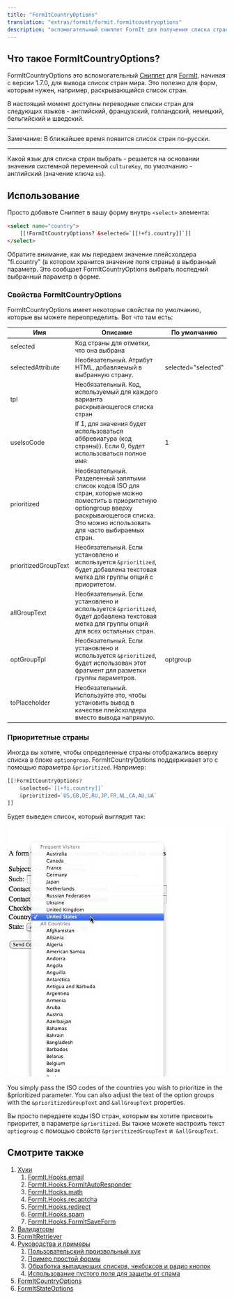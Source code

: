 ```yaml
---
title: "FormItCountryOptions"
translation: "extras/formit/formit.formitcountryoptions"
description: "вспомогательный сниппет FormIt для получения списка стран"
---
```


## Что такое FormItCountryOptions?

FormItCountryOptions это вспомогательный [Сниппет](building-sites/elements/snippets) для [FormIt](extras/formit "FormIt"), начиная с версии 1.7.0, для вывода список стран мира. Это полезно для форм, которым нужен, например, раскрывающийся список стран.

В настоящий момент доступны переводные списки стран для следующих языков - английский, французский, голландский, немецкий, бельгийский и шведский. 

---

Замечание: В ближайшее время появится список стран по-русски.

---

Какой язык для списка стран выбрать - решается на основании значения системной переменной `cultureKey`, по умолчанию - английский (значение ключа `us`).

## Использование

Просто добавьте Сниппет в вашу форму внутрь `<select>` элемента:

``` html
<select name="country">
    [[!FormItCountryOptions? &selected=`[[!+fi.country]]`]]
</select>
```

Обратите внимание, как мы передаем значение плейсхолдера "fi.country" (в котором хранится значение поля страны) в выбранный параметр. Это сообщает FormItCountryOptions выбрать последний выбранный параметр в форме. 

### Свойства FormItCountryOptions

FormItCountryOptions имеет некоторые свойства по умолчанию, которые вы можете переопределить. Вот что там есть:

| Имя                  | Описание                                                                                                                                                                                                        | По умолчанию        |
| -------------------- | --------------------------------------------------------------------------------------------------------------------------------------------------------------------------------------------------------------- | ------------------- |
| selected             | Код страны для отметки, что она выбрана                                                                                                                                                                                     |                     |
| selectedAttribute    | Необязательный. Атрибут HTML, добавляемый в выбранную страну.                                                                                                                                                      | selected="selected" |
| tpl                  | Необязательный. Код, используемый для каждого варианта раскрывающегося списка стран                                                                                                                                                    |                     |
| useIsoCode           | If 1, для значения будет использоваться аббревиатура (код страны)). Если 0, будет использоваться полное имя                                                                                                                            | 1                   |
| prioritized          | Необязательный. Разделенный запятыми список кодов ISO для стран, которые можно поместить в приоритетную optiongroup вверху раскрывающегося списка. Это можно использовать для часто выбираемых стран.  |                     |
| prioritizedGroupText | Необязательный. Если установлено и используется `&prioritized`, будет добавлена текстовая метка для группы опций с приоритетом.                                                                                                            |
| allGroupText         | Необязательный. Если установлено и используется `&prioritized`, будет добавлена текстовая метка для группы опций для всех остальных стран.                                                                                                    |
| optGroupTpl          | Необязательный. Если установлено и используется `&prioritized`, будет использован этот фрагмент для разметки группы параметров.                                                                                                           | optgroup            |
| toPlaceholder        | Необязательный. Используйте это, чтобы установить вывод в качестве плейсхолдера вместо вывода напрямую.                                                                                                                           |                     |

### Приоритетные страны

Иногда вы хотите, чтобы определенные страны отображались вверху списка в блоке `optiongroup`. FormItCountryOptions поддерживает это с помощью параметра `&prioritized`. Например: 

``` php
[[!FormItCountryOptions?
    &selected=`[[+fi.country]]`
    &prioritized=`US,GB,DE,RU,JP,FR,NL,CA,AU,UA`
]]
```

Будет выведен список, который выглядит так: 

![](20110707-ckb8i6wtgk9gwrtds59nra4smh.jpeg)

You simply pass the ISO codes of the countries you wish to prioritize in the &prioritized parameter. You can also adjust the text of the option groups with the `&prioritizedGroupText` and `&allGroupText` properties.

Вы просто передаете коды ISO стран, которым вы хотите присвоить приоритет, в параметре `&prioritized`. Вы также можете настроить текст `optiogroup` с помощью свойств `&prioritizedGroupText` и` &allGroupText`. 

## Смотрите также

1. [Хуки](extras/formit/formit.hooks)
    1. [FormIt.Hooks.email](extras/formit/formit.hooks/email)
    2. [FormIt.Hooks.FormItAutoResponder](extras/formit/formit.hooks/formitautoresponder)
    3. [FormIt.Hooks.math](extras/formit/formit.hooks/math)
    4. [FormIt.Hooks.recaptcha](extras/formit/formit.hooks/recaptcha)
    5. [FormIt.Hooks.redirect](extras/formit/formit.hooks/redirect)
    6. [FormIt.Hooks.spam](extras/formit/formit.hooks/spam)
    7. [FormIt.Hooks.FormItSaveForm](extras/formit/formit.hooks/formitsaveform)
2. [Валидаторы](extras/formit/formit.validators)
3. [FormItRetriever](extras/formit/formit.formitretriever)
4. [Руководства и примеры](extras/formit/formit.tutorials-and-examples)
    1. [Пользовательский произвольный хук](extras/formit/formit.tutorials-and-examples/examples.custom-hook)
    2. [Пример простой формы](extras/formit/formit.tutorials-and-examples/examples.simple-contact-page)
    3. [Обработка выпадающих списков, чекбоксов и радио кнопок](extras/formit/formit.tutorials-and-examples/handling-selects,-checkboxes-and-radios)
    4. [Использование пустого поля для защиты от спама](extras/formit/formit.tutorials-and-examples/using-a-blank-nospam-field)
5. [FormItCountryOptions](extras/formit/formit.formitcountryoptions)
6. [FormItStateOptions](extras/formit/formit.formitstateoptions)